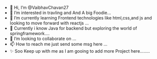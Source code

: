 - 👋 Hi, I’m @VaibhavChavan27
- 👀 I’m interested in travling and And A big Foodie...
- 🌱 I’m currently learning Frontend technologies like html,css,and js and looking to move forward with reactjs ...
- 👀 Currently i know Java for backend but exploring the world of springframework....
- 💞️ I’m looking to collaborate on ...
- 📫 How to reach me just send some msg here ...
- ✨ Soo Keep up with me as I am gooing to add more Project here........

<!---
VaibhavChavan27/VaibhavChavan27 is a ✨ special ✨ repository because its `README.md` (this file) appears on your GitHub profile.
You can click the Preview link to take a look at your changes.
--->
